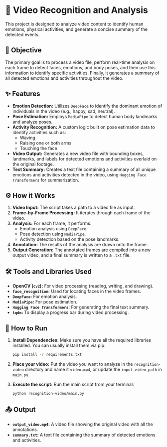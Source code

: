 # 🎥 Video Recognition and Analysis

This project is designed to analyze video content to identify human emotions, physical activities, and generate a concise summary of the detected events.

## 🧪 Objective

The primary goal is to process a video file, perform real-time analysis on each frame to detect faces, emotions, and body poses, and then use this information to identify specific activities. Finally, it generates a summary of all detected emotions and activities throughout the video.

## ✨ Features

- **Emotion Detection:** Utilizes `DeepFace` to identify the dominant emotion of individuals in the video (e.g., happy, sad, neutral).
- **Pose Estimation:** Employs `MediaPipe` to detect human body landmarks and analyze poses.
- **Activity Recognition:** A custom logic built on pose estimation data to identify activities such as:
    - Waving
    - Raising one or both arms
    - Touching the face
- **Video Output:** Generates a new video file with bounding boxes, landmarks, and labels for detected emotions and activities overlaid on the original footage.
- **Text Summary:** Creates a text file containing a summary of all unique emotions and activities detected in the video, using `Hugging Face Transformers` for summarization.

## ⚙️ How it Works

1.  **Video Input:** The script takes a path to a video file as input.
2.  **Frame-by-Frame Processing:** It iterates through each frame of the video.
3.  **Analysis:** For each frame, it performs:
    - Emotion analysis using `DeepFace`.
    - Pose detection using `MediaPipe`.
    - Activity detection based on the pose landmarks.
4.  **Annotation:** The results of the analysis are drawn onto the frame.
5.  **Output Generation:** The annotated frames are compiled into a new output video, and a final summary is written to a `.txt` file.

## 🛠️ Tools and Libraries Used

- **OpenCV (`cv2`):** For video processing (reading, writing, and drawing).
- **`face_recognition`:** Used for locating faces in the video frames.
- **`DeepFace`:** For emotion analysis.
- **`MediaPipe`:** For pose estimation.
- **`Hugging Face Transformers`:** For generating the final text summary.
- **`tqdm`:** To display a progress bar during video processing.

## 🚀 How to Run

1.  **Install Dependencies:**
    Make sure you have all the required libraries installed. You can usually install them via pip:
    ```bash
    pip install -r requirements.txt
    ```

2.  **Place your video:**
    Put the video you want to analyze in the `recognition-video` directory and name it `video.mp4`, or update the `input_video_path` in `main.py`.

3.  **Execute the script:**
    Run the main script from your terminal:
    ```bash
    python recognition-video/main.py
    ```

## 📤 Output

- **`output_video.mp4`:** A video file showing the original video with all the annotations.
- **`summary.txt`:** A text file containing the summary of detected emotions and activities.
